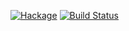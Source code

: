 [![Hackage](https://img.shields.io/hackage/v/OpenGLRaw.svg)](https://hackage.haskell.org/package/OpenGLRaw) [![Build Status](https://travis-ci.org/haskell-opengl/OpenGLRaw.png)](https://travis-ci.org/haskell-opengl/OpenGLRaw)
